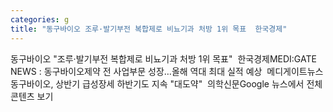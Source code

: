 ```yaml
---
categories: g
title: "동구바이오 조루·발기부전 복합제로 비뇨기과 처방 1위 목표  한국경제"
---
```

동구바이오 "조루·발기부전 복합제로 비뇨기과 처방 1위 목표"&nbsp;&nbsp;한국경제MEDI:GATE NEWS : 동구바이오제약 전 사업부문 성장…올해 역대 최대 실적 예상&nbsp;&nbsp;메디게이트뉴스동구바이오, 상반기 급성장세 하반기도 지속 "대도약"&nbsp;&nbsp;의학신문Google 뉴스에서 전체 콘텐츠 보기